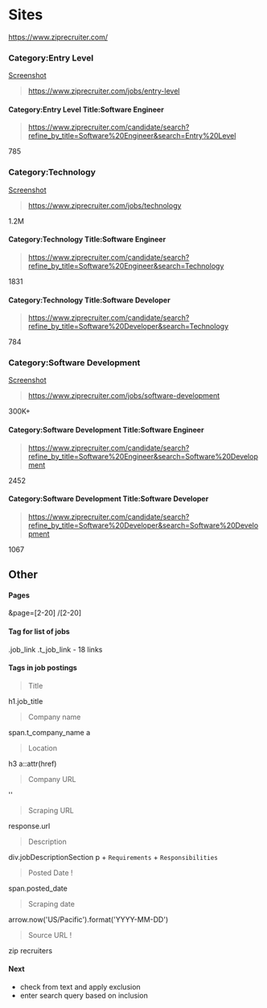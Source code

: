 # Sites
https://www.ziprecruiter.com/
### Category:Entry Level
[Screenshot](https://www.dropbox.com/s/44usrtz5xipxcuo/Screenshot%202017-03-29%2014.09.05.png?dl=0)

> https://www.ziprecruiter.com/jobs/entry-level

#### Category:Entry Level Title:Software Engineer

> https://www.ziprecruiter.com/candidate/search?refine_by_title=Software%20Engineer&search=Entry%20Level

785

### Category:Technology
[Screenshot](https://www.dropbox.com/s/1cyfb1lybb0ffvd/Screenshot%202017-03-29%2014.14.28.png?dl=0)

> https://www.ziprecruiter.com/jobs/technology

1.2M

#### Category:Technology Title:Software Engineer

> https://www.ziprecruiter.com/candidate/search?refine_by_title=Software%20Engineer&search=Technology

1831

#### Category:Technology Title:Software Developer

> https://www.ziprecruiter.com/candidate/search?refine_by_title=Software%20Developer&search=Technology

784

### Category:Software Development
[Screenshot](https://www.dropbox.com/s/iyc52usxtkkyimm/Screenshot%202017-03-29%2014.06.42.png?dl=0)
> https://www.ziprecruiter.com/jobs/software-development

300K+

#### Category:Software Development Title:Software Engineer

> https://www.ziprecruiter.com/candidate/search?refine_by_title=Software%20Engineer&search=Software%20Development

2452

#### Category:Software Development Title:Software Developer

> https://www.ziprecruiter.com/candidate/search?refine_by_title=Software%20Developer&search=Software%20Development

1067


## Other

#### Pages
&page=[2-20]
/[2-20]

#### Tag for list of jobs
.job_link .t_job_link - 18 links

#### Tags in job postings
> Title

h1.job_title

> Company name

span.t_company_name a

> Location

h3 a::attr(href)

> Company URL

''

> Scraping URL

response.url

> Description

div.jobDescriptionSection p + `Requirements` + `Responsibilities`

> Posted Date !

span.posted_date

> Scraping date

arrow.now('US/Pacific').format('YYYY-MM-DD')

> Source URL !

zip recruiters


#### Next
- check from text and apply exclusion
- enter search query based on inclusion